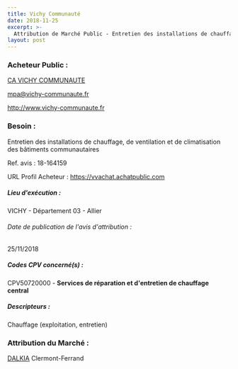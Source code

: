 ```yaml
---
title: Vichy Communauté
date: 2018-11-25
excerpt: >-
  Attribution de Marché Public - Entretien des installations de chauffage, de ventilation et de climatisation des bâtiments communautaires
layout: post
---
```


### Acheteur Public : 
<a href="/acheteur-133/siren-200071363"> CA VICHY COMMUNAUTE</a><br/>



mpa@vichy-communaute.fr


http://www.vichy-communaute.fr
### Besoin :

Entretien des installations de chauffage, de ventilation et de climatisation des bâtiments communautaires

Ref. avis : 18-164159

URL Profil Acheteur : https://vvachat.achatpublic.com

##### Lieu d'exécution :

VICHY - Département 03 - Allier

###### Date de publication de l'avis d'attribution : 
25/11/2018

##### Codes CPV concerné(s) :
CPV50720000 - **Services de réparation et d'entretien de chauffage central** <br/>

##### Descripteurs :
Chauffage (exploitation, entretien) <br/>

### Attribution du Marché :
<a href="/entreprise-563/siren-456500537"> DALKIA</a>      Clermont-Ferrand <br/>
